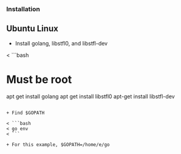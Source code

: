 ### Installation

## Ubuntu Linux
+ Install golang, libstfl0,  and libstfl-dev

< ```bash
 # Must be root
 apt get install golang
 apt get install libstfl0
 apt-get install libstfl-dev
```

+ Find $GOPATH

< ```bash
< go env
< ```

+ For this example, $GOPATH=/home/e/go
